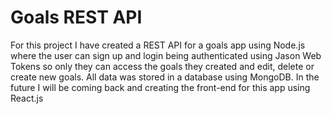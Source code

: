# Goals REST API
For this project I have created a REST API for a goals app using Node.js where the user can sign up and login being authenticated using Jason Web Tokens so only they can access the goals they created and edit, delete or create new goals. All data was stored in a database using MongoDB. In the future I will be coming back and creating the front-end for this app using React.js
